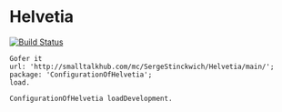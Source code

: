 # Helvetia

[![Build Status](https://travis-ci.org/SergeStinckwich/Helvetia.svg?branch=master)](https://travis-ci.org/SergeStinckwich/Helvetia)

```Smalltalk
Gofer it
url: 'http://smalltalkhub.com/mc/SergeStinckwich/Helvetia/main/';
package: 'ConfigurationOfHelvetia';
load.

ConfigurationOfHelvetia loadDevelopment.
```
